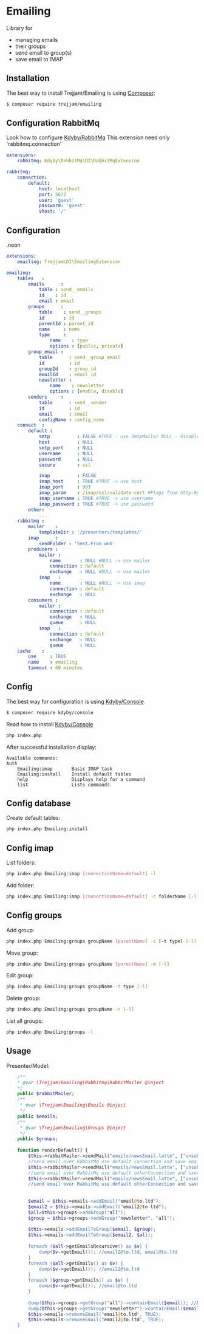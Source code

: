Emailing========Library for <ul><li>managing emails</li><li>their groups</li><li>send email to group(s)</li><li>save email to IMAP</li></ul>Installation------------The best way to install Trejjam/Emailing is using  [Composer](http://getcomposer.org/):```sh$ composer require trejjam/emailing```Configuration RabbitMq----------------------Look how to configure [Kdyby/RabbitMq](https://github.com/Kdyby/RabbitMq/blob/master/docs/en/index.md)This extension need only 'rabbitmq.connection'```ymlextensions:	rabbitmq: Kdyby\RabbitMq\DI\RabbitMqExtensionrabbitmq:	connection:		default:			host: localhost			port: 5672			user: 'guest'			password: 'guest'			vhost: '/'```Configuration-------------.neon```ymlextensions:	emailing: Trejjam\DI\EmailingExtensionemailing:	tables   : 		emails      : 			table : send__emails			id    : id			email : email				groups      : 			table    : send__groups			id       : id			parentId : parent_id			name     : name			type     : 				name    : type				options : [public, private]		group_email : 			table      : send__group_email			id         : id			groupId    : group_id			emailId    : email_id			newsletter : 				name    : newsletter				options : [enable, disable]		senders     : 			table      : send__sender			id         : id			email      : email			configName : config_name	connect  : 		default : 			smtp          : FALSE #TRUE - use SmtpMailer NULL - disable connection FALSE - use SendmailMailer			host          : NULL			smtp_port     : NULL			username      : NULL			password      : NULL			secure        : ssl			imap          : FALSE			imap_host     : TRUE #TRUE -> use host			imap_port     : 993			imap_param    : /imap/ssl/validate-cert #Flags from http:#php.net/manual/en/function.imap-open.php			imap_username : TRUE #TRUE -> use username			imap_password : TRUE #TRUE -> use password		other:			...	rabbitmq : 		mailer    : 			templateDir : '/presenters/templates/'        		imap      : 			sendFolder : 'Sent.From web'        		producers : 			mailer : 				name       : NULL #NULL -> use mailer 				connection : default				exchange   : NULL #NULL -> use mailer			imap   : 				name       : NULL #NULL -> use imap				connection : default				exchange   : NULL		consumers : 			mailer : 				connection : default				exchange   : NULL				queue      : NULL            			imap   : 				connection : default				exchange   : NULL				queue      : NULL	cache    :		use     : TRUE		name    : emailing		timeout : 60 minutes```Config------The best way for configuration is using [Kdyby/Console](https://github.com/kdyby/console)```sh$ composer require kdyby/console```Read how to install [Kdyby/Console](https://github.com/Kdyby/Console/blob/master/docs/en/index.md)```shphp index.php```After successful installation display:```Available commands:Auth	Emailing:imap       Basic IMAP task	Emailing:install    Install default tables	help                Displays help for a command	list                Lists commands```Config database---------------Create default tables:```shphp index.php Emailing:install```Config imap-----------List folders:```shphp index.php Emailing:imap [connectionName=default] -l```Add folder:```shphp index.php Emailing:imap [connectionName=default] -c folderName [-l]```Config groups-----------Add group:```shphp index.php Emailing:groups groupName [parentName] -c [-t type] [-l]```Move group:```shphp index.php Emailing:groups groupName [parentName] -m [-l]```Edit group:```shphp index.php Emailing:groups groupName -t type [-l]```Delete group:```shphp index.php Emailing:groups groupName -r [-l]```List all groups:```shphp index.php Emailing:groups -l```Usage-----Presenter/Model:```php	/**	* @var \Trejjam\Emailing\Rabbitmq\RabbitMailer @inject	*/	public $rabbitMailer;	/**     * @var \Trejjam\Emailing\Emails @inject     */    public $emails;    /**     * @var \Trejjam\Emailing\Groups @inject     */    public $groups;		function renderDefault() {		$this->rabbitMailer->sendMail("emails/newsEmail.latte", ["unsubscribe" => "http://linkUnsubscribe.ltd/emailId", "text" => "<h1>Head</h1><p>Interesting message</p>"], "mail@from.ltd", "mail@to.ltd", "subject", "default", TRUE);		//send email over RabbitMq use default connection and save email to IMAP		$this->rabbitMailer->sendMail("emails/newsEmail.latte", ["unsubscribe" => "http://linkUnsubscribe.ltd/emailId", "text" => "<h1>Head</h1><p>Interesting message</p>"], "mail@from.ltd", "mail@to.ltd", "subject", "otherConnection", TRUE);		//send email over RabbitMq use default otherConnection and save email to IMAP		$this->rabbitMailer->sendMail("emails/newsEmail.latte", ["unsubscribe" => "http://linkUnsubscribe.ltd/emailId", "text" => "<h1>Head</h1><p>Interesting message</p>"], "mail@from.ltd", "mail@to.ltd", "subject", "otherConnection", "default);		//send email over RabbitMq use default otherConnection and save email to IMAP using default connection						$email = $this->emails->addEmail("email@to.ltd");		$email2 = $this->emails->addEmail("email2@to.ltd");		$all=$this->groups->addGroup("all");		$group = $this->groups->addGroup("newsletter", "all");				$this->emails->addEmailToGroup($email, $group);		$this->emails->addEmailToGroup($email2, $all);				foreach ($all->getEmailsRecursive() as $v) {			dump($v->getEmail()); //email2@to.ltd, email@to.ltd		}		foreach ($all->getEmails() as $v) {			dump($v->getEmail()); //email2@to.ltd		}		foreach ($group->getEmails() as $v) {			dump($v->getEmail()); //email@to.ltd		}				dump($this->groups->getGroup("all")->containEmail($email)); //FALSE		dump($this->groups->getGroup("newsletter")->containEmail($email)); //TRUE		$this->emails->removeEmail("email@to.ltd", TRUE);		$this->emails->removeEmail("email2@to.ltd", TRUE);	}```